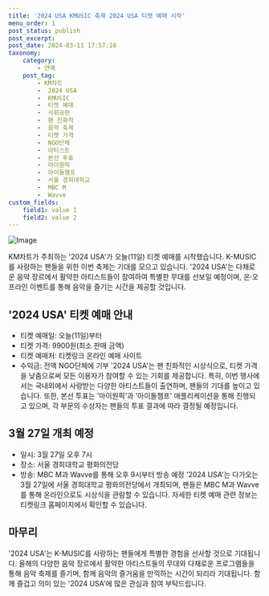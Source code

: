 ```yaml
---
title: '2024 USA KMUSIC 축제 2024 USA 티켓 예매 시작'
menu_order: 1
post_status: publish
post_excerpt: 
post_date: 2024-03-11 17:57:10
taxonomy:
    category:
        - 연예
    post_tag:
        - KM차트
        -  2024 USA
        -  KMUSIC
        -  티켓 예매
        -  사회공헌
        -  팬 친화적
        -  음악 축제
        -  티켓 가격
        -  NGO단체
        -  아티스트
        -  본선 투표
        -  마이원픽
        -  아이돌챔프
        -  서울 경희대학교
        -  MBC M
        -  Wavve
custom_fields:
    field1: value 1
    field2: value 2
---
```


![Image](https://ssl.pstatic.net/mimgnews/image/108/2024/03/11/0003219924_001_20240311072201202.jpg?type=w540)

KM차트가 주최하는 '2024 USA'가 오늘(11일) 티켓 예매를 시작했습니다. K-MUSIC를 사랑하는 팬들을 위한 이번 축제는 기대를 모으고 있습니다. '2024 USA'는 다채로운 음악 장르에서 활약한 아티스트들이 참여하여 특별한 무대를 선보일 예정이며, 온·오프라인 이벤트를 통해 음악을 즐기는 시간을 제공할 것입니다.
## '2024 USA' 티켓 예매 안내
- 티켓 예매일: 오늘(11일)부터
- 티켓 가격: 9900원(최소 판매 금액)
- 티켓 예매처: 티켓링크 온라인 예매 사이트
- 수익금: 전액 NGO단체에 기부
'2024 USA'는 팬 친화적인 시상식으로, 티켓 가격을 낮춤으로써 모든 이용자가 참여할 수 있는 기회를 제공합니다. 특히, 이번 행사에서는 국내외에서 사랑받는 다양한 아티스트들이 출연하며, 팬들의 기대를 높이고 있습니다. 또한, 본선 투표는 '마이원픽'과 '아이돌챔프' 애플리케이션을 통해 진행되고 있으며, 각 부문의 수상자는 팬들의 투표 결과에 따라 결정될 예정입니다.
## 3월 27일 개최 예정
- 일시: 3월 27일 오후 7시
- 장소: 서울 경희대학교 평화의전당
- 방송: MBC M과 Wavve를 통해 오후 9시부터 방송 예정
'2024 USA'는 다가오는 3월 27일에 서울 경희대학교 평화의전당에서 개최되며, 팬들은 MBC M과 Wavve를 통해 온라인으로도 시상식을 관람할 수 있습니다. 자세한 티켓 예매 관련 정보는 티켓링크 홈페이지에서 확인할 수 있습니다.
## 마무리
'2024 USA'는 K-MUSIC를 사랑하는 팬들에게 특별한 경험을 선사할 것으로 기대됩니다. 올해의 다양한 음악 장르에서 활약한 아티스트들의 무대와 다채로운 프로그램들을 통해 음악 축제를 즐기며, 함께 음악의 즐거움을 만끽하는 시간이 되리라 기대됩니다. 함께 즐겁고 의미 있는 '2024 USA'에 많은 관심과 참여 부탁드립니다.
